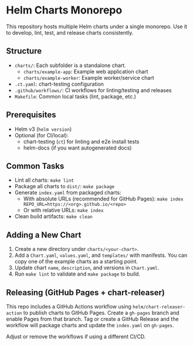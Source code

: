 # Helm Charts Monorepo

This repository hosts multiple Helm charts under a single monorepo. Use it to develop, lint, test, and release charts consistently.

## Structure

- `charts/`: Each subfolder is a standalone chart.
  - `charts/example-app`: Example web application chart
  - `charts/example-worker`: Example worker/service chart
- `.ct.yaml`: chart-testing configuration
- `.github/workflows/`: CI workflows for linting/testing and releases
- `Makefile`: Common local tasks (lint, package, etc.)

## Prerequisites

- Helm v3 (`helm version`)
- Optional (for CI/local):
  - chart-testing (`ct`) for linting and e2e install tests
  - helm-docs (if you want autogenerated docs)

## Common Tasks

- Lint all charts: `make lint`
- Package all charts to `dist/`: `make package`
- Generate `index.yaml` from packaged charts:
  - With absolute URLs (recommended for GitHub Pages): `make index REPO_URL=https://<org>.github.io/<repo>`
  - Or with relative URLs: `make index`
- Clean build artifacts: `make clean`

## Adding a New Chart

1. Create a new directory under `charts/<your-chart>`.
2. Add a `Chart.yaml`, `values.yaml`, and `templates/` with manifests. You can copy one of the example charts as a starting point.
3. Update chart `name`, `description`, and versions in `Chart.yaml`.
4. Run `make lint` to validate and `make package` to build.

## Releasing (GitHub Pages + chart-releaser)

This repo includes a GitHub Actions workflow using `helm/chart-releaser-action` to publish charts to GitHub Pages. Create a `gh-pages` branch and enable Pages from that branch. Tag or create a GitHub Release and the workflow will package charts and update the `index.yaml` on `gh-pages`.

Adjust or remove the workflows if using a different CI/CD.
